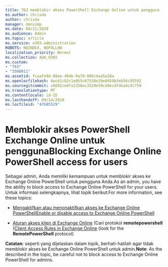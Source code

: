 ```yaml
---
title: 763 memblokir akses PowerShell Exchange Online untuk pengguna
ms.author: chrisda
author: chrisda
manager: dansimp
ms.date: 04/21/2020
ms.audience: Admin
ms.topic: article
ms.service: o365-administration
ROBOTS: NOINDEX, NOFOLLOW
localization_priority: Normal
ms.collection: Adm_O365
ms.custom:
- "763"
- "3500011"
ms.assetid: fcaafe9d-80ee-404b-9a70-00bc4aa5e28a
ms.openlocfilehash: 8ac61cb2c1e055c67538e39e8459b3eb56c95592
ms.sourcegitcommit: c6692ce0fa1358ec3529e59ca0ecdfdea4cdc759
ms.translationtype: MT
ms.contentlocale: id-ID
ms.lasthandoff: 09/14/2020
ms.locfileid: "47685529"
---
```

# <a name="blocking-exchange-online-powershell-access-for-users"></a><span data-ttu-id="3828c-102">Memblokir akses PowerShell Exchange Online untuk pengguna</span><span class="sxs-lookup"><span data-stu-id="3828c-102">Blocking Exchange Online PowerShell access for users</span></span>
<span data-ttu-id="3828c-103">Sebagai admin, Anda memiliki kemampuan untuk memblokir akses ke Exchange Online PowerShell untuk pengguna Anda.</span><span class="sxs-lookup"><span data-stu-id="3828c-103">As an admin, you have the ability to block access to Exchange Online PowerShell for your users.</span></span> <span data-ttu-id="3828c-104">Untuk informasi selengkapnya, lihat topik berikut:</span><span class="sxs-lookup"><span data-stu-id="3828c-104">For more information, see these topics:</span></span>

- [<span data-ttu-id="3828c-105">Mengaktifkan atau menonaktifkan akses ke Exchange Online PowerShell</span><span class="sxs-lookup"><span data-stu-id="3828c-105">Enable or disable access to Exchange Online PowerShell</span></span>](https://docs.microsoft.com/powershell/exchange/exchange-online/disable-access-to-exchange-online-powershell)

- <span data-ttu-id="3828c-106">[Aturan akses klien di Exchange Online](https://technet.microsoft.com/library/mt842508.aspx) (Cari protokol **remotepowershell** )</span><span class="sxs-lookup"><span data-stu-id="3828c-106">[Client Access Rules in Exchange Online](https://technet.microsoft.com/library/mt842508.aspx) (look for the **RemotePowerShell** protocol)</span></span> 

<span data-ttu-id="3828c-107">**Catatan**: seperti yang dijelaskan dalam topik, berhati-hatilah agar tidak memblokir akses ke Exchange Online PowerShell untuk admin.</span><span class="sxs-lookup"><span data-stu-id="3828c-107">**Note**: As the described in the topic, be careful not to block access to Exchange Online PowerShell for admins.</span></span>

